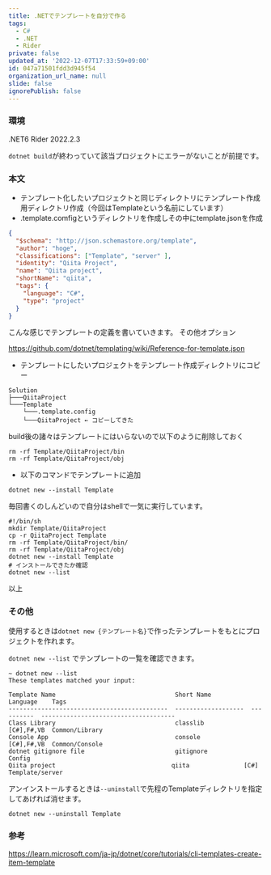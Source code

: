 ```yaml
---
title: .NETでテンプレートを自分で作る
tags:
  - C#
  - .NET
  - Rider
private: false
updated_at: '2022-12-07T17:33:59+09:00'
id: 047a71501fdd3d945f54
organization_url_name: null
slide: false
ignorePublish: false
---
```


### 環境
.NET6
Rider 2022.2.3

```dotnet build```が終わっていて該当プロジェクトにエラーがないことが前提です。

### 本文
- テンプレート化したいプロジェクトと同じディレクトリにテンプレート作成用ディレクトリ作成（今回はTemplateという名前にしています）
- .template.comfigというディレクトリを作成しその中にtemplate.jsonを作成

```json:template.json
{
  "$schema": "http://json.schemastore.org/template",
  "author": "hoge",
  "classifications": ["Template", "server" ],
  "identity": "Qiita Project",
  "name": "Qiita project",
  "shortName": "qiita",
  "tags": {
    "language": "C#",
    "type": "project"
  }
}
```
こんな感じでテンプレートの定義を書いていきます。
その他オプション

https://github.com/dotnet/templating/wiki/Reference-for-template.json

- テンプレートにしたいプロジェクトをテンプレート作成ディレクトリにコピー

```
Solution
├───QiitaProject
└───Template
    └───.template.config
    └───QiitaProject ← コピーしてきた
```

build後の諸々はテンプレートにはいらないので以下のように削除しておく
```shell
rm -rf Template/QiitaProject/bin
rm -rf Template/QiitaProject/obj
```

- 以下のコマンドでテンプレートに追加
```shell
dotnet new --install Template
```

毎回書くのしんどいので自分はshellで一気に実行しています。
```shell
#!/bin/sh
mkdir Template/QiitaProject
cp -r QiitaProject Template
rm -rf Template/QiitaProject/bin/
rm -rf Template/QiitaProject/obj
dotnet new --install Template
# インストールできたか確認
dotnet new --list
```

以上

### その他

使用するときは```dotnet new {テンプレート名}```で作ったテンプレートをもとにプロジェクトを作れます。

```dotnet new --list``` でテンプレートの一覧を確認できます。

```
~ dotnet new --list
These templates matched your input: 

Template Name                                 Short Name           Language    Tags                                 
--------------------------------------------  -------------------  ----------  -------------------------------------          
Class Library                                 classlib             [C#],F#,VB  Common/Library                       
Console App                                   console              [C#],F#,VB  Common/Console                       
dotnet gitignore file                         gitignore                        Config                                                        
Qiita project                                qiita               [C#]        Template/server             
```

アンインストールするときは```--uninstall```で先程のTemplateディレクトリを指定してあげれば消せます。

```shell
dotnet new --uninstall Template
```

### 参考

https://learn.microsoft.com/ja-jp/dotnet/core/tutorials/cli-templates-create-item-template
